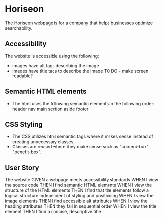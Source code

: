 # Horiseon

The Horiseon webpage is for a company that helps businesses optimize searchability.

## Accessibility
The website is accessible using the following:
* images have alt tags describing the image
* images have title tags to describe the image
TO DO - make screen readable?

## Semantic HTML elements
* The html uses the following semantic elements in the following order:
    header
    nav
    main
    section
    aside
    footer

## CSS Styling
* The CSS utilizes html semantic tags where it makes sense instead of creating unnecessary classes.
* Classes are reused where they make sense such as "content-box" "benefit-box".

## User Story
The website
GIVEN a webpage meets accessibility standards
WHEN I view the source code
THEN I find semantic HTML elements
WHEN I view the structure of the HTML elements
THEN I find that the elements follow a logical structure independent of styling and positioning
WHEN I view the image elements
THEN I find accessible alt attributes
WHEN I view the heading attributes
THEN they fall in sequential order
WHEN I view the title element
THEN I find a concise, descriptive title

